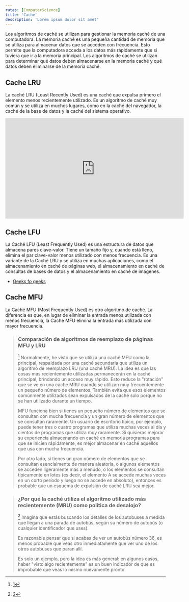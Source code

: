 ```yaml
---
rutas: [ComputerScience]
title: 'Cache'
description: 'Lorem ipsum dolor sit amet'
---
```


Los algoritmos de caché se utilizan para gestionar la memoria caché de una computadora. La memoria caché es una pequeña cantidad de memoria que se utiliza para almacenar datos que se acceden con frecuencia. Esto permite que la computadora acceda a los datos más rápidamente que si tuviera que ir a la memoria principal. Los algoritmos de caché se utilizan para determinar qué datos deben almacenarse en la memoria caché y qué datos deben eliminarse de la memoria caché.

## Cache LRU

La caché LRU (Least Recently Used) es una caché que expulsa primero el elemento menos recientemente utilizado. Es un algoritmo de caché muy común y se utiliza en muchos lugares, como en la caché del navegador, la caché de la base de datos y la caché del sistema operativo.

<iframe width="560" height="315" src="https://www.youtube.com/embed/R5ON3iwx78M?si=4K8epnhZV2eKwshJ&cc_lang_pref=es" title="YouTube video player" frameborder="0" allow="accelerometer; autoplay; clipboard-write; encrypted-media; gyroscope; picture-in-picture; web-share" allowfullscreen></iframe>

## Cache LFU

La Caché LFU (Least Frequently Used) es una estructura de datos que almacena pares clave-valor. Tiene un tamaño fijo y, cuando está lleno, elimina el par clave-valor menos utilizado con menos frecuencia. Es una variante de la Caché LRU y se utiliza en muchas aplicaciones, como el almacenamiento en caché de páginas web, el almacenamiento en caché de consultas de bases de datos y el almacenamiento en caché de imágenes.

* [Geeks fo geeks](https://www.geeksforgeeks.org/least-frequently-used-lfu-cache-implementation/)

## Cache MFU

La Caché MFU (Most Frequently Used) es otro algoritmo de caché. La diferencia es que, en lugar de eliminar la entrada menos utilizada con menos frecuencia, la Caché MFU elimina la entrada más utilizada con mayor frecuencia.

> ### Comparación de algoritmos de reemplazo de páginas MFU y LRU
> [^1] Normalmente, he visto que se utiliza una caché MFU como la principal, respaldada por una caché secundaria que utiliza un algoritmo de reemplazo LRU (una caché MRU). La idea es que las cosas más recientemente utilizadas permanecerán en la caché principal, brindando un acceso muy rápido. Esto reduce la "rotación" que se ve en una caché MRU cuando se utilizan muy frecuentemente un pequeño número de elementos. También evita que esos elementos comúnmente utilizados sean expulsados de la caché solo porque no se han utilizado durante un tiempo.
>
> MFU funciona bien si tienes un pequeño número de elementos que se consultan con mucha frecuencia y un gran número de elementos que se consultan raramente. Un usuario de escritorio típico, por ejemplo, puede tener tres o cuatro programas que utiliza muchas veces al día y cientos de programas que utiliza muy raramente. Si quisieras mejorar su experiencia almacenando en caché en memoria programas para que se inicien rápidamente, es mejor almacenar en caché aquellos que usa con mucha frecuencia.
>
> Por otro lado, si tienes un gran número de elementos que se consultan esencialmente de manera aleatoria, o algunos elementos se acceden ligeramente más a menudo, o los elementos se consultan típicamente en lotes (es decir, el elemento A se accede muchas veces en un corto período y luego no se accede en absoluto), entonces es probable que un esquema de expulsión de caché LRU sea mejor.

> ### ¿Por qué la caché utiliza el algoritmo utilizado más recientemente (MRU) como política de desalojo?
>
> [^2] Imagina que estás buscando los detalles de los autobuses a medida que llegan a una parada de autobús, según su número de autobús (o cualquier identificador que uses).
>
> Es razonable pensar que si acabas de ver un autobús número 36, es menos probable que veas otro inmediatamente que ver uno de los otros autobuses que paran allí.
>
> Es solo un ejemplo, pero la idea es más general: en algunos casos, haber "visto algo recientemente" es un buen indicador de que es improbable que veas lo mismo nuevamente pronto.

[^1]:[1](https://stackoverflow.com/questions/13597246/comparison-of-mfu-and-lru-page-replacement-algorithms)
[^2]:[2](https://stackoverflow.com/questions/5088128/why-does-cache-use-most-recently-used-mru-algorithm-as-evict-policy)
